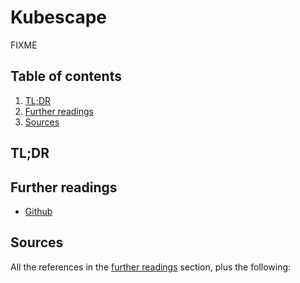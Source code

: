 # Kubescape

FIXME

## Table of contents <!-- omit in toc -->

1. [TL;DR](#tldr)
1. [Further readings](#further-readings)
1. [Sources](#sources)

## TL;DR

## Further readings

- [Github]

## Sources

All the references in the [further readings] section, plus the following:

<!--
  References
  -->

<!-- Upstream -->
[github]: https://github.com/kubescape/kubescape

<!-- In-article sections -->
[further readings]: #further-readings

<!-- Knowledge base -->
<!-- Files -->
<!-- Others -->
